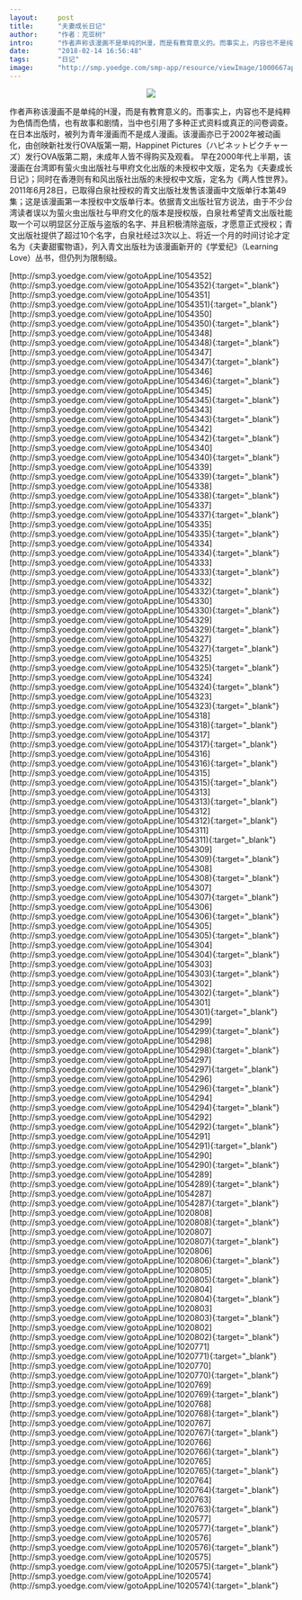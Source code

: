 ```yaml
---
layout:     post
title:      "夫妻成长日记"
author:     "作者：克亚树"
intro:      "作者声称该漫画不是单纯的H漫，而是有教育意义的。而事实上，内容也不是纯粹为色情而色情，也有故事和剧情，当中也引用了多种正式资料或真正的问卷调查。在日本出版时，被列为青年漫画而不是成人漫画。该漫画亦已于2002年被动画化，由创映新社发行OVA版第一期，Happinet Pictures（ハピネットピクチャーズ）发行OVA版第二期，未成年人皆不得购买及观看。 早在2000年代上半期，该漫画在台湾即有萤火虫出版社与甲府文化出版的未授权中文版，定名为《夫妻成长日记》；同时在香港则有和风出版社出版的未授权中文版，定名为《两人性世界》。2011年6月28日，已取得白泉社授权的青文出版社发售该漫画中文版单行本第49集；这是该漫画第一本授权中文版单行本。依据青文出版社官方说法，由于不少台湾读者误以为萤火虫出版社与甲府文化的版本是授权版，白泉社希望青文出版社能取一个可以明显区分正版与盗版的名字、并且积极清除盗版，才愿意正式授权；青文出版社提供了超过10个名字，白泉社经过3次以上、将近一个月的时间讨论才定名为《夫妻甜蜜物语》，列入青文出版社为该漫画新开的《学爱纪》（Learning Love）丛书，但仍列为限制级。"
date:       "2018-02-14 16:56:48"
tags:       "日记"
image:      "http://smp.yoedge.com/smp-app/resource/viewImage/1000667appline.png"
---
```

<div style="text-align: center">
<p><img src="http://smp.yoedge.com/smp-app/resource/viewImage/1000667appline.png"/></p>
</div>
<p class="post-meta">
<span>作者声称该漫画不是单纯的H漫，而是有教育意义的。而事实上，内容也不是纯粹为色情而色情，也有故事和剧情，当中也引用了多种正式资料或真正的问卷调查。在日本出版时，被列为青年漫画而不是成人漫画。该漫画亦已于2002年被动画化，由创映新社发行OVA版第一期，Happinet Pictures（ハピネットピクチャーズ）发行OVA版第二期，未成年人皆不得购买及观看。 早在2000年代上半期，该漫画在台湾即有萤火虫出版社与甲府文化出版的未授权中文版，定名为《夫妻成长日记》；同时在香港则有和风出版社出版的未授权中文版，定名为《两人性世界》。2011年6月28日，已取得白泉社授权的青文出版社发售该漫画中文版单行本第49集；这是该漫画第一本授权中文版单行本。依据青文出版社官方说法，由于不少台湾读者误以为萤火虫出版社与甲府文化的版本是授权版，白泉社希望青文出版社能取一个可以明显区分正版与盗版的名字、并且积极清除盗版，才愿意正式授权；青文出版社提供了超过10个名字，白泉社经过3次以上、将近一个月的时间讨论才定名为《夫妻甜蜜物语》，列入青文出版社为该漫画新开的《学爱纪》（Learning Love）丛书，但仍列为限制级。</span>
</p>
[http://smp3.yoedge.com/view/gotoAppLine/1054352](http://smp3.yoedge.com/view/gotoAppLine/1054352){:target="_blank"}
[http://smp3.yoedge.com/view/gotoAppLine/1054351](http://smp3.yoedge.com/view/gotoAppLine/1054351){:target="_blank"}
[http://smp3.yoedge.com/view/gotoAppLine/1054350](http://smp3.yoedge.com/view/gotoAppLine/1054350){:target="_blank"}
[http://smp3.yoedge.com/view/gotoAppLine/1054348](http://smp3.yoedge.com/view/gotoAppLine/1054348){:target="_blank"}
[http://smp3.yoedge.com/view/gotoAppLine/1054347](http://smp3.yoedge.com/view/gotoAppLine/1054347){:target="_blank"}
[http://smp3.yoedge.com/view/gotoAppLine/1054346](http://smp3.yoedge.com/view/gotoAppLine/1054346){:target="_blank"}
[http://smp3.yoedge.com/view/gotoAppLine/1054345](http://smp3.yoedge.com/view/gotoAppLine/1054345){:target="_blank"}
[http://smp3.yoedge.com/view/gotoAppLine/1054343](http://smp3.yoedge.com/view/gotoAppLine/1054343){:target="_blank"}
[http://smp3.yoedge.com/view/gotoAppLine/1054342](http://smp3.yoedge.com/view/gotoAppLine/1054342){:target="_blank"}
[http://smp3.yoedge.com/view/gotoAppLine/1054340](http://smp3.yoedge.com/view/gotoAppLine/1054340){:target="_blank"}
[http://smp3.yoedge.com/view/gotoAppLine/1054339](http://smp3.yoedge.com/view/gotoAppLine/1054339){:target="_blank"}
[http://smp3.yoedge.com/view/gotoAppLine/1054338](http://smp3.yoedge.com/view/gotoAppLine/1054338){:target="_blank"}
[http://smp3.yoedge.com/view/gotoAppLine/1054337](http://smp3.yoedge.com/view/gotoAppLine/1054337){:target="_blank"}
[http://smp3.yoedge.com/view/gotoAppLine/1054335](http://smp3.yoedge.com/view/gotoAppLine/1054335){:target="_blank"}
[http://smp3.yoedge.com/view/gotoAppLine/1054334](http://smp3.yoedge.com/view/gotoAppLine/1054334){:target="_blank"}
[http://smp3.yoedge.com/view/gotoAppLine/1054333](http://smp3.yoedge.com/view/gotoAppLine/1054333){:target="_blank"}
[http://smp3.yoedge.com/view/gotoAppLine/1054332](http://smp3.yoedge.com/view/gotoAppLine/1054332){:target="_blank"}
[http://smp3.yoedge.com/view/gotoAppLine/1054330](http://smp3.yoedge.com/view/gotoAppLine/1054330){:target="_blank"}
[http://smp3.yoedge.com/view/gotoAppLine/1054329](http://smp3.yoedge.com/view/gotoAppLine/1054329){:target="_blank"}
[http://smp3.yoedge.com/view/gotoAppLine/1054327](http://smp3.yoedge.com/view/gotoAppLine/1054327){:target="_blank"}
[http://smp3.yoedge.com/view/gotoAppLine/1054325](http://smp3.yoedge.com/view/gotoAppLine/1054325){:target="_blank"}
[http://smp3.yoedge.com/view/gotoAppLine/1054324](http://smp3.yoedge.com/view/gotoAppLine/1054324){:target="_blank"}
[http://smp3.yoedge.com/view/gotoAppLine/1054323](http://smp3.yoedge.com/view/gotoAppLine/1054323){:target="_blank"}
[http://smp3.yoedge.com/view/gotoAppLine/1054318](http://smp3.yoedge.com/view/gotoAppLine/1054318){:target="_blank"}
[http://smp3.yoedge.com/view/gotoAppLine/1054317](http://smp3.yoedge.com/view/gotoAppLine/1054317){:target="_blank"}
[http://smp3.yoedge.com/view/gotoAppLine/1054316](http://smp3.yoedge.com/view/gotoAppLine/1054316){:target="_blank"}
[http://smp3.yoedge.com/view/gotoAppLine/1054315](http://smp3.yoedge.com/view/gotoAppLine/1054315){:target="_blank"}
[http://smp3.yoedge.com/view/gotoAppLine/1054313](http://smp3.yoedge.com/view/gotoAppLine/1054313){:target="_blank"}
[http://smp3.yoedge.com/view/gotoAppLine/1054312](http://smp3.yoedge.com/view/gotoAppLine/1054312){:target="_blank"}
[http://smp3.yoedge.com/view/gotoAppLine/1054311](http://smp3.yoedge.com/view/gotoAppLine/1054311){:target="_blank"}
[http://smp3.yoedge.com/view/gotoAppLine/1054309](http://smp3.yoedge.com/view/gotoAppLine/1054309){:target="_blank"}
[http://smp3.yoedge.com/view/gotoAppLine/1054308](http://smp3.yoedge.com/view/gotoAppLine/1054308){:target="_blank"}
[http://smp3.yoedge.com/view/gotoAppLine/1054307](http://smp3.yoedge.com/view/gotoAppLine/1054307){:target="_blank"}
[http://smp3.yoedge.com/view/gotoAppLine/1054306](http://smp3.yoedge.com/view/gotoAppLine/1054306){:target="_blank"}
[http://smp3.yoedge.com/view/gotoAppLine/1054305](http://smp3.yoedge.com/view/gotoAppLine/1054305){:target="_blank"}
[http://smp3.yoedge.com/view/gotoAppLine/1054304](http://smp3.yoedge.com/view/gotoAppLine/1054304){:target="_blank"}
[http://smp3.yoedge.com/view/gotoAppLine/1054303](http://smp3.yoedge.com/view/gotoAppLine/1054303){:target="_blank"}
[http://smp3.yoedge.com/view/gotoAppLine/1054302](http://smp3.yoedge.com/view/gotoAppLine/1054302){:target="_blank"}
[http://smp3.yoedge.com/view/gotoAppLine/1054301](http://smp3.yoedge.com/view/gotoAppLine/1054301){:target="_blank"}
[http://smp3.yoedge.com/view/gotoAppLine/1054299](http://smp3.yoedge.com/view/gotoAppLine/1054299){:target="_blank"}
[http://smp3.yoedge.com/view/gotoAppLine/1054298](http://smp3.yoedge.com/view/gotoAppLine/1054298){:target="_blank"}
[http://smp3.yoedge.com/view/gotoAppLine/1054297](http://smp3.yoedge.com/view/gotoAppLine/1054297){:target="_blank"}
[http://smp3.yoedge.com/view/gotoAppLine/1054296](http://smp3.yoedge.com/view/gotoAppLine/1054296){:target="_blank"}
[http://smp3.yoedge.com/view/gotoAppLine/1054294](http://smp3.yoedge.com/view/gotoAppLine/1054294){:target="_blank"}
[http://smp3.yoedge.com/view/gotoAppLine/1054292](http://smp3.yoedge.com/view/gotoAppLine/1054292){:target="_blank"}
[http://smp3.yoedge.com/view/gotoAppLine/1054291](http://smp3.yoedge.com/view/gotoAppLine/1054291){:target="_blank"}
[http://smp3.yoedge.com/view/gotoAppLine/1054290](http://smp3.yoedge.com/view/gotoAppLine/1054290){:target="_blank"}
[http://smp3.yoedge.com/view/gotoAppLine/1054289](http://smp3.yoedge.com/view/gotoAppLine/1054289){:target="_blank"}
[http://smp3.yoedge.com/view/gotoAppLine/1054287](http://smp3.yoedge.com/view/gotoAppLine/1054287){:target="_blank"}
[http://smp3.yoedge.com/view/gotoAppLine/1020808](http://smp3.yoedge.com/view/gotoAppLine/1020808){:target="_blank"}
[http://smp3.yoedge.com/view/gotoAppLine/1020807](http://smp3.yoedge.com/view/gotoAppLine/1020807){:target="_blank"}
[http://smp3.yoedge.com/view/gotoAppLine/1020806](http://smp3.yoedge.com/view/gotoAppLine/1020806){:target="_blank"}
[http://smp3.yoedge.com/view/gotoAppLine/1020805](http://smp3.yoedge.com/view/gotoAppLine/1020805){:target="_blank"}
[http://smp3.yoedge.com/view/gotoAppLine/1020804](http://smp3.yoedge.com/view/gotoAppLine/1020804){:target="_blank"}
[http://smp3.yoedge.com/view/gotoAppLine/1020803](http://smp3.yoedge.com/view/gotoAppLine/1020803){:target="_blank"}
[http://smp3.yoedge.com/view/gotoAppLine/1020802](http://smp3.yoedge.com/view/gotoAppLine/1020802){:target="_blank"}
[http://smp3.yoedge.com/view/gotoAppLine/1020771](http://smp3.yoedge.com/view/gotoAppLine/1020771){:target="_blank"}
[http://smp3.yoedge.com/view/gotoAppLine/1020770](http://smp3.yoedge.com/view/gotoAppLine/1020770){:target="_blank"}
[http://smp3.yoedge.com/view/gotoAppLine/1020769](http://smp3.yoedge.com/view/gotoAppLine/1020769){:target="_blank"}
[http://smp3.yoedge.com/view/gotoAppLine/1020768](http://smp3.yoedge.com/view/gotoAppLine/1020768){:target="_blank"}
[http://smp3.yoedge.com/view/gotoAppLine/1020767](http://smp3.yoedge.com/view/gotoAppLine/1020767){:target="_blank"}
[http://smp3.yoedge.com/view/gotoAppLine/1020766](http://smp3.yoedge.com/view/gotoAppLine/1020766){:target="_blank"}
[http://smp3.yoedge.com/view/gotoAppLine/1020765](http://smp3.yoedge.com/view/gotoAppLine/1020765){:target="_blank"}
[http://smp3.yoedge.com/view/gotoAppLine/1020764](http://smp3.yoedge.com/view/gotoAppLine/1020764){:target="_blank"}
[http://smp3.yoedge.com/view/gotoAppLine/1020763](http://smp3.yoedge.com/view/gotoAppLine/1020763){:target="_blank"}
[http://smp3.yoedge.com/view/gotoAppLine/1020577](http://smp3.yoedge.com/view/gotoAppLine/1020577){:target="_blank"}
[http://smp3.yoedge.com/view/gotoAppLine/1020576](http://smp3.yoedge.com/view/gotoAppLine/1020576){:target="_blank"}
[http://smp3.yoedge.com/view/gotoAppLine/1020575](http://smp3.yoedge.com/view/gotoAppLine/1020575){:target="_blank"}
[http://smp3.yoedge.com/view/gotoAppLine/1020574](http://smp3.yoedge.com/view/gotoAppLine/1020574){:target="_blank"}


